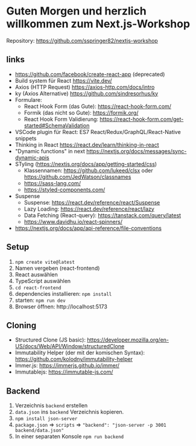 # Guten Morgen und herzlich willkommen zum Next.js-Workshop

Repository: https://github.com/sspringer82/nextjs-workshop

## links

- https://github.com/facebook/create-react-app (deprecated)
- Build system für React https://vite.dev/
- Axios (HTTP Request) https://axios-http.com/docs/intro
- ky (Axios Alternative) https://github.com/sindresorhus/ky
- Formulare:
  - React Hook Form (das Gute): https://react-hook-form.com/
  - Formik (das nicht so Gute): https://formik.org/
  - React Hook Form Validierung: https://react-hook-form.com/get-started#SchemaValidation
- VSCode plugin für React: ES7 React/Redux/GraphQL/React-Native snippets
- Thinking in React https://react.dev/learn/thinking-in-react
- "Dynamic functions" in next https://nextjs.org/docs/messages/sync-dynamic-apis
- STyling (https://nextjs.org/docs/app/getting-started/css)
  - Klassennamen: https://github.com/lukeed/clsx oder https://github.com/JedWatson/classnames
  - https://sass-lang.com/
  - https://styled-components.com/
- Suspense
  - Suspense: https://react.dev/reference/react/Suspense
  - Lazy Loading: https://react.dev/reference/react/lazy
  - Data Fetching (React-query): https://tanstack.com/query/latest
  - https://www.davidhu.io/react-spinners/
- https://nextjs.org/docs/app/api-reference/file-conventions

## Setup

1. `npm create vite@latest`
2. Namen vergeben (react-frontend)
3. React auswählen
4. TypeScript auswählen
5. `cd react-frontend`
6. dependencies installieren: `npm install`
7. starten: `npm run dev`
8. Browser öffnen: http://localhost:5173

## Cloning

- Structured Clone (JS basic): https://developer.mozilla.org/en-US/docs/Web/API/Window/structuredClone
- Immutability Helper (der mit der komischen Syntax): https://github.com/kolodny/immutability-helper
- Immer.js: https://immerjs.github.io/immer/
- Immutablejs: https://immutable-js.com/

## Backend

1. Verzeichnis `backend` erstellen
2. `data.json` ins `backend` Verzeichnis kopieren.
3. `npm install json-server`
4. `package.json` => `scripts` => `"backend": "json-server -p 3001 backend/data.json"`
5. In einer separaten Konsole `npm run backend`
